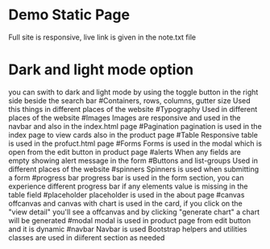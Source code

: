 # Demo Static Page
Full site is responsive, live link is given in the note.txt file
# Dark and light mode option
you can swith to dark and light mode by using the toggle button in the right side beside the search bar
#Containers, rows, columns, gutter size
Used this things in different places of the website
#Typography
Used in different places of the website 
#Images
Images are responsive and used in the navbar and also in the index.html page
#Pagination 
pagination is used in the index page to view cards also in the product page
#Table
Responsive table is used in the profuct.html page
#Forms
Forms is used in the modal which is open from the edit button in product page
#alerts
When any fields are empty showing alert message in the form 
#Buttons and list-groups
Used in different places of the website 
#spinners
Spinners is used when submitting a form
#progress bar
progress bar is used in the form section, you can experience different progress bar if any elements value is missing in the table field
#placeholder
placeholder is used in the about page
#canvas
offcanvas and canvas with chart is used in the card, if you click on the "view detail" you'll see a offcanvas and by clicking "generate chart" a chart will be generated
#modal
modal is used in product page from edit button and it is dynamic
#navbar
Navbar is used
Bootstrap helpers and utilities classes are used in diiferent section as needed
